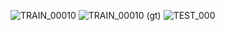 ![TRAIN_00010](https://github.com/user-attachments/assets/f385fa6c-2b53-4aed-b3af-c2e384782dd1)
![TRAIN_00010 (gt)](https://github.com/user-attachments/assets/a76f542a-b174-4f3e-b35e-18f3d06f9744)
![TEST_000](https://github.com/user-attachments/assets/e44700f3-823b-4732-b76e-677ebe997450)
